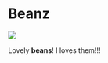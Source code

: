# Beanz

![](https://upload.wikimedia.org/wikipedia/commons/thumb/5/55/BakedBeansAndEggOnToast.jpg/800px-BakedBeansAndEggOnToast.jpg)

Lovely **beans**! I loves them!!!
